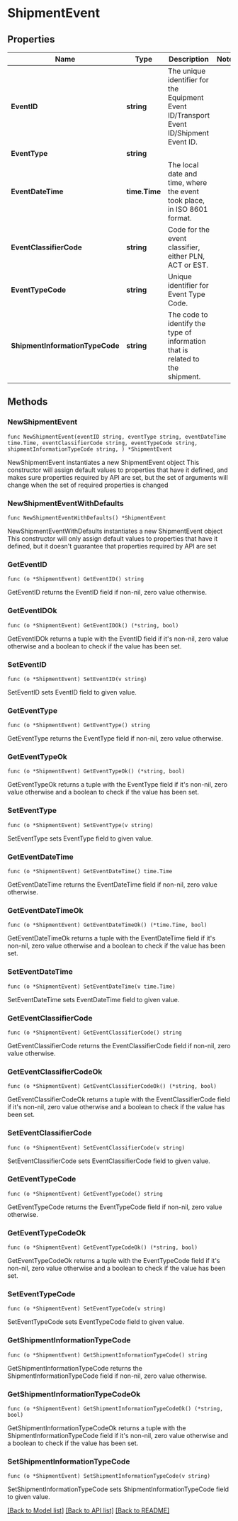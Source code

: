# ShipmentEvent

## Properties

Name | Type | Description | Notes
------------ | ------------- | ------------- | -------------
**EventID** | **string** | The unique identifier for the Equipment Event ID/Transport Event ID/Shipment Event ID. | 
**EventType** | **string** |  | 
**EventDateTime** | **time.Time** | The local date and time, where the event took place, in ISO 8601 format. | 
**EventClassifierCode** | **string** | Code for the event classifier, either PLN, ACT or EST. | 
**EventTypeCode** | **string** | Unique identifier for Event Type Code. | 
**ShipmentInformationTypeCode** | **string** | The code to identify the type of information that is related to the shipment. | 

## Methods

### NewShipmentEvent

`func NewShipmentEvent(eventID string, eventType string, eventDateTime time.Time, eventClassifierCode string, eventTypeCode string, shipmentInformationTypeCode string, ) *ShipmentEvent`

NewShipmentEvent instantiates a new ShipmentEvent object
This constructor will assign default values to properties that have it defined,
and makes sure properties required by API are set, but the set of arguments
will change when the set of required properties is changed

### NewShipmentEventWithDefaults

`func NewShipmentEventWithDefaults() *ShipmentEvent`

NewShipmentEventWithDefaults instantiates a new ShipmentEvent object
This constructor will only assign default values to properties that have it defined,
but it doesn't guarantee that properties required by API are set

### GetEventID

`func (o *ShipmentEvent) GetEventID() string`

GetEventID returns the EventID field if non-nil, zero value otherwise.

### GetEventIDOk

`func (o *ShipmentEvent) GetEventIDOk() (*string, bool)`

GetEventIDOk returns a tuple with the EventID field if it's non-nil, zero value otherwise
and a boolean to check if the value has been set.

### SetEventID

`func (o *ShipmentEvent) SetEventID(v string)`

SetEventID sets EventID field to given value.


### GetEventType

`func (o *ShipmentEvent) GetEventType() string`

GetEventType returns the EventType field if non-nil, zero value otherwise.

### GetEventTypeOk

`func (o *ShipmentEvent) GetEventTypeOk() (*string, bool)`

GetEventTypeOk returns a tuple with the EventType field if it's non-nil, zero value otherwise
and a boolean to check if the value has been set.

### SetEventType

`func (o *ShipmentEvent) SetEventType(v string)`

SetEventType sets EventType field to given value.


### GetEventDateTime

`func (o *ShipmentEvent) GetEventDateTime() time.Time`

GetEventDateTime returns the EventDateTime field if non-nil, zero value otherwise.

### GetEventDateTimeOk

`func (o *ShipmentEvent) GetEventDateTimeOk() (*time.Time, bool)`

GetEventDateTimeOk returns a tuple with the EventDateTime field if it's non-nil, zero value otherwise
and a boolean to check if the value has been set.

### SetEventDateTime

`func (o *ShipmentEvent) SetEventDateTime(v time.Time)`

SetEventDateTime sets EventDateTime field to given value.


### GetEventClassifierCode

`func (o *ShipmentEvent) GetEventClassifierCode() string`

GetEventClassifierCode returns the EventClassifierCode field if non-nil, zero value otherwise.

### GetEventClassifierCodeOk

`func (o *ShipmentEvent) GetEventClassifierCodeOk() (*string, bool)`

GetEventClassifierCodeOk returns a tuple with the EventClassifierCode field if it's non-nil, zero value otherwise
and a boolean to check if the value has been set.

### SetEventClassifierCode

`func (o *ShipmentEvent) SetEventClassifierCode(v string)`

SetEventClassifierCode sets EventClassifierCode field to given value.


### GetEventTypeCode

`func (o *ShipmentEvent) GetEventTypeCode() string`

GetEventTypeCode returns the EventTypeCode field if non-nil, zero value otherwise.

### GetEventTypeCodeOk

`func (o *ShipmentEvent) GetEventTypeCodeOk() (*string, bool)`

GetEventTypeCodeOk returns a tuple with the EventTypeCode field if it's non-nil, zero value otherwise
and a boolean to check if the value has been set.

### SetEventTypeCode

`func (o *ShipmentEvent) SetEventTypeCode(v string)`

SetEventTypeCode sets EventTypeCode field to given value.


### GetShipmentInformationTypeCode

`func (o *ShipmentEvent) GetShipmentInformationTypeCode() string`

GetShipmentInformationTypeCode returns the ShipmentInformationTypeCode field if non-nil, zero value otherwise.

### GetShipmentInformationTypeCodeOk

`func (o *ShipmentEvent) GetShipmentInformationTypeCodeOk() (*string, bool)`

GetShipmentInformationTypeCodeOk returns a tuple with the ShipmentInformationTypeCode field if it's non-nil, zero value otherwise
and a boolean to check if the value has been set.

### SetShipmentInformationTypeCode

`func (o *ShipmentEvent) SetShipmentInformationTypeCode(v string)`

SetShipmentInformationTypeCode sets ShipmentInformationTypeCode field to given value.



[[Back to Model list]](../README.md#documentation-for-models) [[Back to API list]](../README.md#documentation-for-api-endpoints) [[Back to README]](../README.md)



